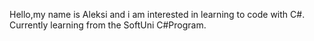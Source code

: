 Hello,my name is Aleksi and i am interested in learning to code with C#.
Currently learning from the SoftUni C#Program.
